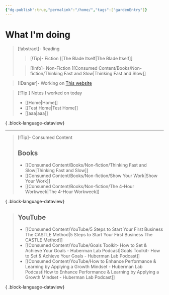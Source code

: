 ```yaml
---
{"dg-publish":true,"permalink":"/home/","tags":["gardenEntry"]}
---
```


# What I'm doing
> [!abstract]- Reading
> > [!Tip]- Fiction
> > [[The Blade Itself\|The Blade Itself]]
> 
> > [!Info]- Non-Fiction
> > [[Consumed Content/Books/Non-fiction/Thinking Fast and Slow\|Thinking Fast and Slow]]

> [!Danger]- Working on
> [This website](https://emrey.vercel.app/)

> [!Tip ] Notes I worked on today
>  - [[Home\|Home]]
> - [[Test Home\|Test Home]]
> - [[aaa\|aaa]]
> 
{ .block-language-dataview}

---
> [!Tip]- Consumed Content
> ## Books
>  - [[Consumed Content/Books/Non-fiction/Thinking Fast and Slow\|Thinking Fast and Slow]]
> - [[Consumed Content/Books/Non-fiction/Show Your Work\|Show Your Work]]
> - [[Consumed Content/Books/Non-fiction/The 4-Hour Workweek\|The 4-Hour Workweek]]
> 
{ .block-language-dataview}
> ## YouTube
>  - [[Consumed Content/YouTube/5 Steps to Start Your First Business The CASTLE Method\|5 Steps to Start Your First Business The CASTLE Method]]
> - [[Consumed Content/YouTube/Goals Toolkit- How to Set & Achieve Your Goals - Huberman Lab Podcast\|Goals Toolkit- How to Set & Achieve Your Goals - Huberman Lab Podcast]]
> - [[Consumed Content/YouTube/How to Enhance Performance & Learning by Applying a Growth Mindset - Huberman Lab Podcast\|How to Enhance Performance & Learning by Applying a Growth Mindset - Huberman Lab Podcast]]
> 
{ .block-language-dataview}
